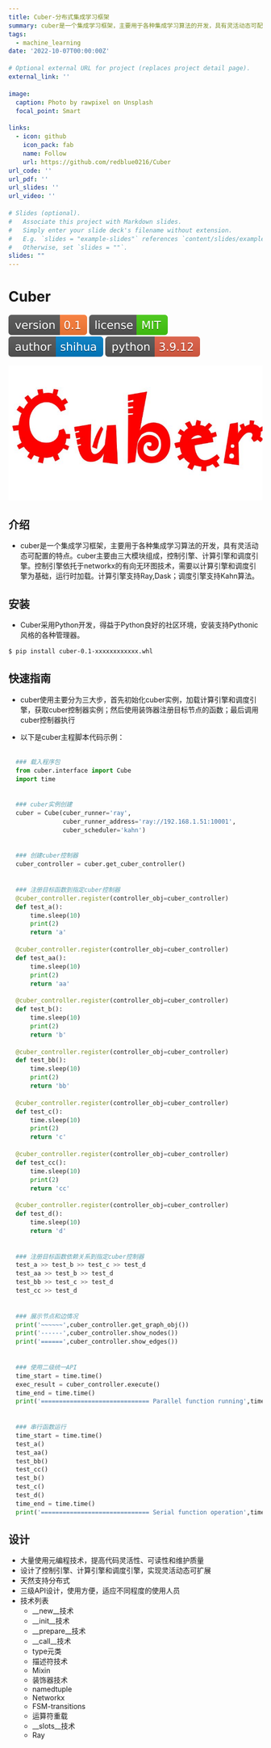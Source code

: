 ```yaml
---
title: Cuber-分布式集成学习框架
summary: cuber是一个集成学习框架，主要用于各种集成学习算法的开发，具有灵活动态可配置的特点。cuber主要由三大模块组成，控制引擎、计算引擎和调度引擎。控制引擎依托于networkx的有向无环图技术，需要以计算引擎和调度引擎为基础，运行时加载。计算引擎支持Ray,Dask；调度引擎支持Kahn算法。
tags:
  - machine_learning
date: '2022-10-07T00:00:00Z'

# Optional external URL for project (replaces project detail page).
external_link: ''

image:
  caption: Photo by rawpixel on Unsplash
  focal_point: Smart

links:
  - icon: github
    icon_pack: fab
    name: Follow
    url: https://github.com/redblue0216/Cuber
url_code: ''
url_pdf: ''
url_slides: ''
url_video: ''

# Slides (optional).
#   Associate this project with Markdown slides.
#   Simply enter your slide deck's filename without extension.
#   E.g. `slides = "example-slides"` references `content/slides/example-slides.md`.
#   Otherwise, set `slides = ""`.
slides: ""
---
```


# Cuber
![shields_version](shields_version.svg)  ![shields_license](shields_license.svg)   ![shields_author](shields_author.svg)  ![shiedls_python](shields_python.svg)

![cuber_avatar](Cuber_avatar.JPG)

## 介绍
+ cuber是一个集成学习框架，主要用于各种集成学习算法的开发，具有灵活动态可配置的特点。cuber主要由三大模块组成，控制引擎、计算引擎和调度引擎。控制引擎依托于networkx的有向无环图技术，需要以计算引擎和调度引擎为基础，运行时加载。计算引擎支持Ray,Dask；调度引擎支持Kahn算法。


## 安装
+ Cuber采用Python开发，得益于Python良好的社区环境，安装支持Pythonic风格的各种管理器。
```bash
$ pip install cuber-0.1-xxxxxxxxxxxx.whl
```



## 快速指南
+ cuber使用主要分为三大步，首先初始化cuber实例，加载计算引擎和调度引擎，获取cuber控制器实例；然后使用装饰器注册目标节点的函数；最后调用cuber控制器执行

+ 以下是cuber主程脚本代码示例：

```python

  ### 载入程序包
  from cuber.interface import Cube
  import time


  ### cuber实例创建
  cuber = Cube(cuber_runner='ray',
               cuber_runner_address='ray://192.168.1.51:10001',
               cuber_scheduler='kahn')


  ### 创建cuber控制器
  cuber_controller = cuber.get_cuber_controller()


  ### 注册目标函数到指定cuber控制器
  @cuber_controller.register(controller_obj=cuber_controller)
  def test_a():
      time.sleep(10)
      print(2)
      return 'a'

  @cuber_controller.register(controller_obj=cuber_controller)
  def test_aa():
      time.sleep(10)
      print(2)
      return 'aa'

  @cuber_controller.register(controller_obj=cuber_controller)
  def test_b():
      time.sleep(10)
      print(2)
      return 'b'

  @cuber_controller.register(controller_obj=cuber_controller)
  def test_bb():
      time.sleep(10)
      print(2)
      return 'bb'

  @cuber_controller.register(controller_obj=cuber_controller)
  def test_c():
      time.sleep(10)
      print(2)
      return 'c'

  @cuber_controller.register(controller_obj=cuber_controller)
  def test_cc():
      time.sleep(10)
      print(2)
      return 'cc'

  @cuber_controller.register(controller_obj=cuber_controller)
  def test_d():
      time.sleep(10)
      return 'd'


  ### 注册目标函数依赖关系到指定cuber控制器
  test_a >> test_b >> test_c >> test_d
  test_aa >> test_b >> test_d
  test_bb >> test_c >> test_d
  test_cc >> test_d


  ### 展示节点和边情况
  print('~~~~~~',cuber_controller.get_graph_obj())
  print('------',cuber_controller.show_nodes())
  print('======',cuber_controller.show_edges())


  ### 使用二级统一API
  time_start = time.time()
  exec_result = cuber_controller.execute()
  time_end = time.time()
  print('============================== Parallel function running',time_end - time_start)


  ### 串行函数运行
  time_start = time.time()
  test_a()
  test_aa()
  test_bb()
  test_cc()
  test_b()
  test_c()
  test_d()
  time_end = time.time()
  print('============================== Serial function operation',time_end - time_start)
```


## 设计
+ 大量使用元编程技术，提高代码灵活性、可读性和维护质量
+ 设计了控制引擎、计算引擎和调度引擎，实现灵活动态可扩展
+ 天然支持分布式
+ 三级API设计，使用方便，适应不同程度的使用人员
+ 技术列表
  + __new__技术
  + __init__技术
  + __prepare__技术
  + __call__技术
  + type元类
  + 描述符技术
  + Mixin
  + 装饰器技术
  + namedtuple
  + Networkx
  + FSM-transitions
  + 运算符重载
  + __slots__技术
  + Ray







